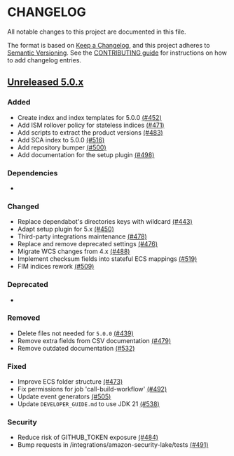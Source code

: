 # CHANGELOG

All notable changes to this project are documented in this file.

The format is based on [Keep a Changelog](https://keepachangelog.com/en/1.0.0/), and this project adheres to [Semantic Versioning](https://semver.org/spec/v2.0.0.html). See the [CONTRIBUTING guide](./CONTRIBUTING.md#Changelog) for instructions on how to add changelog entries.

## [Unreleased 5.0.x]

### Added
- Create index and index templates for 5.0.0 [(#452)](https://github.com/wazuh/wazuh-indexer-plugins/pull/452)
- Add ISM rollover policy for stateless indices [(#471)](https://github.com/wazuh/wazuh-indexer-plugins/pull/471)
- Add scripts to extract the product versions [(#483)](https://github.com/wazuh/wazuh-indexer-plugins/pull/483)
- Add SCA index to 5.0.0 [(#516)](https://github.com/wazuh/wazuh-indexer-plugins/pull/516)
- Add repository bumper [(#500)](https://github.com/wazuh/wazuh-indexer-plugins/pull/500)
- Add documentation for the setup plugin [(#498)](https://github.com/wazuh/wazuh-indexer-plugins/pull/498)

### Dependencies
-

### Changed
- Replace dependabot's directories keys with wildcard [(#443)](https://github.com/wazuh/wazuh-indexer-plugins/pull/443)
- Adapt setup plugin for 5.x [(#450)](https://github.com/wazuh/wazuh-indexer-plugins/pull/450)
- Third-party integrations maintenance [(#478)](https://github.com/wazuh/wazuh-indexer-plugins/pull/478)
- Replace and remove deprecated settings [(#476)](https://github.com/wazuh/wazuh-indexer-plugins/pull/476)
- Migrate WCS changes from 4.x [(#488)](https://github.com/wazuh/wazuh-indexer-plugins/pull/488)
- Implement checksum fields into stateful ECS mappings [(#519)](https://github.com/wazuh/wazuh-indexer-plugins/pull/519)
- FIM indices rework [(#509)](https://github.com/wazuh/wazuh-indexer-plugins/pull/509)

### Deprecated
-

### Removed
- Delete files not needed for `5.0.0` [(#439)](https://github.com/wazuh/wazuh-indexer-plugins/pull/439)
- Remove extra fields from CSV documentation [(#479)](https://github.com/wazuh/wazuh-indexer-plugins/pull/479)
- Remove outdated documentation [(#532)](https://github.com/wazuh/wazuh-indexer-plugins/pull/532)

### Fixed
- Improve ECS folder structure [(#473)](https://github.com/wazuh/wazuh-indexer-plugins/pull/473)
- Fix permissions for job 'call-build-workflow' [(#492)](https://github.com/wazuh/wazuh-indexer-plugins/pull/492)
- Update event generators [(#505)](https://github.com/wazuh/wazuh-indexer-plugins/pull/505)
- Update `DEVELOPER_GUIDE.md` to use JDK 21 [(#538)](https://github.com/wazuh/wazuh-indexer-plugins/pull/538)

### Security
- Reduce risk of GITHUB_TOKEN exposure [(#484)](https://github.com/wazuh/wazuh-indexer-plugins/pull/484)
- Bump requests in /integrations/amazon-security-lake/tests [(#491)](https://github.com/wazuh/wazuh-indexer-plugins/pull/491)

[Unreleased 5.0.x]: https://github.com/wazuh/wazuh-indexer-plugins/compare/205f222d0d246129917fa211766e1735aae13ed7...main
